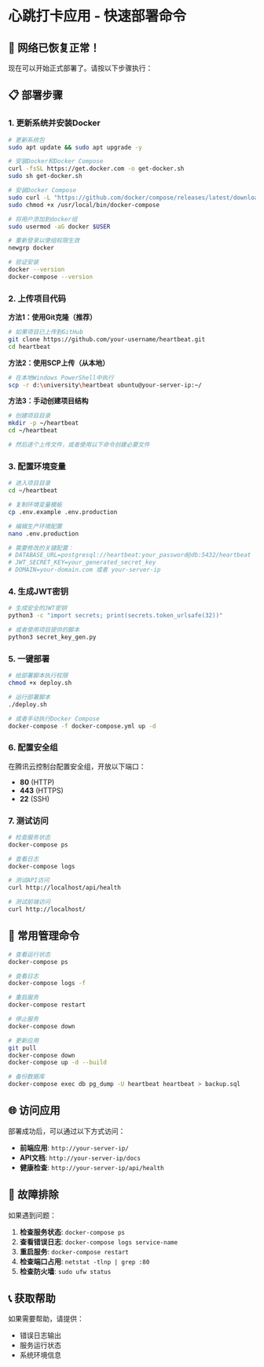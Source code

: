 # 心跳打卡应用 - 快速部署命令

## 🎉 网络已恢复正常！

现在可以开始正式部署了。请按以下步骤执行：

## 📋 部署步骤

### 1. 更新系统并安装Docker

```bash
# 更新系统包
sudo apt update && sudo apt upgrade -y

# 安装Docker和Docker Compose
curl -fsSL https://get.docker.com -o get-docker.sh
sudo sh get-docker.sh

# 安装Docker Compose
sudo curl -L "https://github.com/docker/compose/releases/latest/download/docker-compose-$(uname -s)-$(uname -m)" -o /usr/local/bin/docker-compose
sudo chmod +x /usr/local/bin/docker-compose

# 将用户添加到docker组
sudo usermod -aG docker $USER

# 重新登录以使组权限生效
newgrp docker

# 验证安装
docker --version
docker-compose --version
```

### 2. 上传项目代码

**方法1：使用Git克隆（推荐）**
```bash
# 如果项目已上传到GitHub
git clone https://github.com/your-username/heartbeat.git
cd heartbeat
```

**方法2：使用SCP上传（从本地）**
```bash
# 在本地Windows PowerShell中执行
scp -r d:\university\heartbeat ubuntu@your-server-ip:~/
```

**方法3：手动创建项目结构**
```bash
# 创建项目目录
mkdir -p ~/heartbeat
cd ~/heartbeat

# 然后逐个上传文件，或者使用以下命令创建必要文件
```

### 3. 配置环境变量

```bash
# 进入项目目录
cd ~/heartbeat

# 复制环境变量模板
cp .env.example .env.production

# 编辑生产环境配置
nano .env.production

# 需要修改的关键配置：
# DATABASE_URL=postgresql://heartbeat:your_password@db:5432/heartbeat
# JWT_SECRET_KEY=your_generated_secret_key
# DOMAIN=your-domain.com 或者 your-server-ip
```

### 4. 生成JWT密钥

```bash
# 生成安全的JWT密钥
python3 -c "import secrets; print(secrets.token_urlsafe(32))"

# 或者使用项目提供的脚本
python3 secret_key_gen.py
```

### 5. 一键部署

```bash
# 给部署脚本执行权限
chmod +x deploy.sh

# 运行部署脚本
./deploy.sh

# 或者手动执行Docker Compose
docker-compose -f docker-compose.yml up -d
```

### 6. 配置安全组

在腾讯云控制台配置安全组，开放以下端口：
- **80** (HTTP)
- **443** (HTTPS) 
- **22** (SSH)

### 7. 测试访问

```bash
# 检查服务状态
docker-compose ps

# 查看日志
docker-compose logs

# 测试API访问
curl http://localhost/api/health

# 测试前端访问
curl http://localhost/
```

## 🔧 常用管理命令

```bash
# 查看运行状态
docker-compose ps

# 查看日志
docker-compose logs -f

# 重启服务
docker-compose restart

# 停止服务
docker-compose down

# 更新应用
git pull
docker-compose down
docker-compose up -d --build

# 备份数据库
docker-compose exec db pg_dump -U heartbeat heartbeat > backup.sql
```

## 🌐 访问应用

部署成功后，可以通过以下方式访问：

- **前端应用**: `http://your-server-ip/`
- **API文档**: `http://your-server-ip/docs`
- **健康检查**: `http://your-server-ip/api/health`

## 🚨 故障排除

如果遇到问题：

1. **检查服务状态**: `docker-compose ps`
2. **查看错误日志**: `docker-compose logs service-name`
3. **重启服务**: `docker-compose restart`
4. **检查端口占用**: `netstat -tlnp | grep :80`
5. **检查防火墙**: `sudo ufw status`

## 📞 获取帮助

如果需要帮助，请提供：
- 错误日志输出
- 服务运行状态
- 系统环境信息